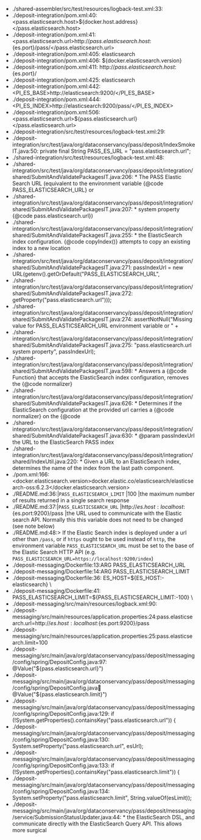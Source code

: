 - ./shared-assembler/src/test/resources/logback-test.xml:33:    <logger name="org.elasticsearch.client.RestClient" additivity="false" level="${org.elasticsearch.client.level:-ERROR}">
- ./deposit-integration/pom.xml:40:        <pass.elasticsearch.host>${docker.host.address}</pass.elasticsearch.host>
- ./deposit-integration/pom.xml:41:        <pass.elasticsearch.url>http://${pass.elasticsearch.host}:${es.port}/pass/</pass.elasticsearch.url>
- ./deposit-integration/pom.xml:405:                            <alias>elasticsearch</alias>
- ./deposit-integration/pom.xml:406:                            <name>${docker.elasticsearch.version}</name>
- ./deposit-integration/pom.xml:411:                                        <url>http://${pass.elasticsearch.host}:${es.port}/</url>
- ./deposit-integration/pom.xml:425:                                    <alias>elasticsearch</alias>
- ./deposit-integration/pom.xml:442:                                    <PI_ES_BASE>http://elasticsearch:9200/</PI_ES_BASE>
- ./deposit-integration/pom.xml:444:                                    <PI_ES_INDEX>http://elasticsearch:9200/pass/</PI_ES_INDEX>
- ./deposit-integration/pom.xml:506:                        <pass.elasticsearch.url>${pass.elasticsearch.url}</pass.elasticsearch.url>
- ./deposit-integration/src/test/resources/logback-test.xml:29:    <logger name="org.elasticsearch.client.RestClient" additivity="false" level="${org.elasticsearch.client.level:-ERROR}">
- ./deposit-integration/src/test/java/org/dataconservancy/pass/deposit/IndexSmokeIT.java:50:    private final String PASS_ES_URL = "pass.elasticsearch.url";
- ./shared-integration/src/test/resources/logback-test.xml:48:  <logger name="org.elasticsearch.client.RestClient" additivity="false" level="${org.elasticsearch.client.level:-ERROR}">
- ./shared-integration/src/test/java/org/dataconservancy/pass/deposit/integration/shared/SubmitAndValidatePackagesIT.java:206:     * The PASS Elastic Search URL (equivalent to the environment variable {@code PASS_ELASTICSEARCH_URL} or
- ./shared-integration/src/test/java/org/dataconservancy/pass/deposit/integration/shared/SubmitAndValidatePackagesIT.java:207:     * system property {@code pass.elasticsearch.url})
- ./shared-integration/src/test/java/org/dataconservancy/pass/deposit/integration/shared/SubmitAndValidatePackagesIT.java:255:     * the ElasticSearch index configuration.  {@code copyIndex()} attempts to copy an existing index to a new location
- ./shared-integration/src/test/java/org/dataconservancy/pass/deposit/integration/shared/SubmitAndValidatePackagesIT.java:271:        passIndexUrl = new URL(getenv().getOrDefault("PASS_ELASTICSEARCH_URL",
- ./shared-integration/src/test/java/org/dataconservancy/pass/deposit/integration/shared/SubmitAndValidatePackagesIT.java:272:                getProperty("pass.elasticsearch.url")));
- ./shared-integration/src/test/java/org/dataconservancy/pass/deposit/integration/shared/SubmitAndValidatePackagesIT.java:274:        assertNotNull("Missing value for PASS_ELASTICSEARCH_URL environment variable or " +
- ./shared-integration/src/test/java/org/dataconservancy/pass/deposit/integration/shared/SubmitAndValidatePackagesIT.java:275:                "pass.elasticsearch.url system property", passIndexUrl);
- ./shared-integration/src/test/java/org/dataconservancy/pass/deposit/integration/shared/SubmitAndValidatePackagesIT.java:598:     * Answers a {@code Function} that accepts the ElasticSearch index configuration, removes the {@code normalizer}
- ./shared-integration/src/test/java/org/dataconservancy/pass/deposit/integration/shared/SubmitAndValidatePackagesIT.java:626:     * Determines if the ElasticSearch configuration at the provided url carries a {@code normalizer} on the {@code
- ./shared-integration/src/test/java/org/dataconservancy/pass/deposit/integration/shared/SubmitAndValidatePackagesIT.java:630:     * @param passIndexUrl the URL to the ElasticSearch PASS index
- ./shared-integration/src/test/java/org/dataconservancy/pass/deposit/integration/shared/IndexUtil.java:220:     * Given a URL to an ElasticSearch index, determines the name of the index from the last path component.
- ./pom.xml:166:        <docker.elasticsearch.version>docker.elastic.co/elasticsearch/elasticsearch-oss:6.2.3</docker.elasticsearch.version>
- ./README.md:36:|`PASS_ELASTICSEARCH_LIMIT`                     |100                                                                            |the maximum number of results returned in a single search response
- ./README.md:37:|`PASS_ELASTICSEARCH_URL`                       |http://${es.host:localhost}:${es.port:9200}/pass                               |the URL used to communicate with the Elastic search API.  Normally this this variable does not need to be changed (see note below)
- ./README.md:48:> If the Elastic Search index is deployed under a url other than `/pass`, or if `https` ought to be used instead of `http`, the environment variable `PASS_ELASTICSEARCH_URL` must be set to the base of the Elastic Search HTTP API (e.g. `PASS_ELASTICSEARCH_URL=https://localhost:9200/index`)
- ./deposit-messaging/Dockerfile:13:ARG PASS_ELASTICSEARCH_URL
- ./deposit-messaging/Dockerfile:14:ARG PASS_ELASTICSEARCH_LIMIT
- ./deposit-messaging/Dockerfile:36:    ES_HOST=${ES_HOST:-elasticsearch} \
- ./deposit-messaging/Dockerfile:41:    PASS_ELASTICSEARCH_LIMIT=${PASS_ELASTICSEARCH_LIMIT:-100} \
- ./deposit-messaging/src/main/resources/logback.xml:90:  <logger name="org.elasticsearch.client.RestClient" additivity="false" level="${org.elasticsearch.client.level:-ERROR}">
- ./deposit-messaging/src/main/resources/application.properties:24:pass.elasticsearch.url=http://${es.host:localhost}:${es.port:9200}/pass
- ./deposit-messaging/src/main/resources/application.properties:25:pass.elasticsearch.limit=100
- ./deposit-messaging/src/main/java/org/dataconservancy/pass/deposit/messaging/config/spring/DepositConfig.java:97:    @Value("${pass.elasticsearch.url}")
- ./deposit-messaging/src/main/java/org/dataconservancy/pass/deposit/messaging/config/spring/DepositConfig.java:100:    @Value("${pass.elasticsearch.limit}")
- ./deposit-messaging/src/main/java/org/dataconservancy/pass/deposit/messaging/config/spring/DepositConfig.java:129:        if (!System.getProperties().containsKey("pass.elasticsearch.url")) {
- ./deposit-messaging/src/main/java/org/dataconservancy/pass/deposit/messaging/config/spring/DepositConfig.java:130:            System.setProperty("pass.elasticsearch.url", esUrl);
- ./deposit-messaging/src/main/java/org/dataconservancy/pass/deposit/messaging/config/spring/DepositConfig.java:133:        if (!System.getProperties().containsKey("pass.elasticsearch.limit")) {
- ./deposit-messaging/src/main/java/org/dataconservancy/pass/deposit/messaging/config/spring/DepositConfig.java:134:            System.setProperty("pass.elasticsearch.limit", String.valueOf(esLimit));
- ./deposit-messaging/src/main/java/org/dataconservancy/pass/deposit/messaging/service/SubmissionStatusUpdater.java:44: * the ElasticSearch DSL, and communicate directly with the ElasticSearch Query API.  This allows more surgical

